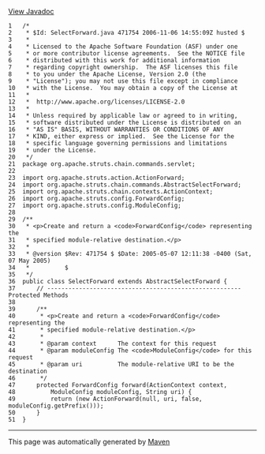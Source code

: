 [View Javadoc](../../../../../../../apidocs/org/apache/struts/chain/commands/servlet/SelectForward.html.md)


    1   /*
    2    * $Id: SelectForward.java 471754 2006-11-06 14:55:09Z husted $
    3    *
    4    * Licensed to the Apache Software Foundation (ASF) under one
    5    * or more contributor license agreements.  See the NOTICE file
    6    * distributed with this work for additional information
    7    * regarding copyright ownership.  The ASF licenses this file
    8    * to you under the Apache License, Version 2.0 (the
    9    * "License"); you may not use this file except in compliance
    10   * with the License.  You may obtain a copy of the License at
    11   *
    12   *  http://www.apache.org/licenses/LICENSE-2.0
    13   *
    14   * Unless required by applicable law or agreed to in writing,
    15   * software distributed under the License is distributed on an
    16   * "AS IS" BASIS, WITHOUT WARRANTIES OR CONDITIONS OF ANY
    17   * KIND, either express or implied.  See the License for the
    18   * specific language governing permissions and limitations
    19   * under the License.
    20   */
    21  package org.apache.struts.chain.commands.servlet;
    22  
    23  import org.apache.struts.action.ActionForward;
    24  import org.apache.struts.chain.commands.AbstractSelectForward;
    25  import org.apache.struts.chain.contexts.ActionContext;
    26  import org.apache.struts.config.ForwardConfig;
    27  import org.apache.struts.config.ModuleConfig;
    28  
    29  /**
    30   * <p>Create and return a <code>ForwardConfig</code> representing the
    31   * specified module-relative destination.</p>
    32   *
    33   * @version $Rev: 471754 $ $Date: 2005-05-07 12:11:38 -0400 (Sat, 07 May 2005)
    34   *          $
    35   */
    36  public class SelectForward extends AbstractSelectForward {
    37      // ------------------------------------------------------- Protected Methods
    38  
    39      /**
    40       * <p>Create and return a <code>ForwardConfig</code> representing the
    41       * specified module-relative destination.</p>
    42       *
    43       * @param context      The context for this request
    44       * @param moduleConfig The <code>ModuleConfig</code> for this request
    45       * @param uri          The module-relative URI to be the destination
    46       */
    47      protected ForwardConfig forward(ActionContext context,
    48          ModuleConfig moduleConfig, String uri) {
    49          return (new ActionForward(null, uri, false, moduleConfig.getPrefix()));
    50      }
    51  }

------------------------------------------------------------------------

This page was automatically generated by [Maven](http://maven.apache.org/)
